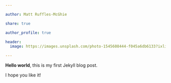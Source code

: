 ```yaml
---

author: Matt Ruffles-McGhie

share: true

author_profile: true

header:
  image: https://images.unsplash.com/photo-1545608444-f045a6db6133?ixlib=rb-1.2.1&ixid=eyJhcHBfaWQiOjEyMDd9&auto=format&fit=crop&w=1052&q=80

---
```


**Hello world**, this is my first Jekyll blog post.

I hope you like it!
